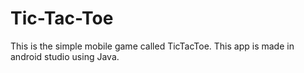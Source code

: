 # Tic-Tac-Toe
This is the simple mobile game called TicTacToe. This app is made in android studio using Java.
